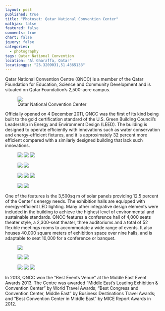 ```yaml
---
layout: post
published: true
title: "Photoset: Qatar National Convention Center"
mathjax: false
featured: false
comments: true
chart: false
jquery: false
categories: 
  - photography
tags: Qatar National Convention
location: "Al Gharaffa, Qatar"
locationgps: "25.3209031,51.4365133"
---
```


Qatar National Convention Centre (QNCC) is a member of the Qatar Foundation for Education, Science and Community Development and is situated on Qatar Foundation’s 2,500-acre campus.

<figure>
	<a href="{{ site.url }}/images/post/photoset-qncc/1.jpg"><img src="{{ site.url }}/images/post/photoset-qncc/1.jpg"></a>
  <figcaption>Qatar National Convention Center</figcaption>
</figure>

Officially opened on 4 December 2011, QNCC was the first of its kind being built to the gold certification standard of the U.S. Green Building Council’s Leadership in Energy and Environment Design (LEED). The building is designed to operate efficiently with innovations such as water conservation and energy-efficient fixtures, and it is approximately 32 percent more efficient compared with a similarly designed building that lack such innovations.

<figure class="third">
	<a href="{{ site.url }}/images/post/photoset-qncc/2.jpg"><img src="{{ site.url }}/images/post/photoset-qncc/thumb/2.jpg"></a>
	<a href="{{ site.url }}/images/post/photoset-qncc/3.jpg"><img src="{{ site.url }}/images/post/photoset-qncc/thumb/3.jpg"></a>
	<a href="{{ site.url }}/images/post/photoset-qncc/4.jpg"><img src="{{ site.url }}/images/post/photoset-qncc/thumb/4.jpg"></a>
</figure>
<figure class="half">
	<a href="{{ site.url }}/images/post/photoset-qncc/5.jpg"><img src="{{ site.url }}/images/post/photoset-qncc/thumb/5.jpg"></a>
	<a href="{{ site.url }}/images/post/photoset-qncc/6.jpg"><img src="{{ site.url }}/images/post/photoset-qncc/thumb/6.jpg"></a>
</figure>
<figure class="third">
	<a href="{{ site.url }}/images/post/photoset-qncc/7.jpg"><img src="{{ site.url }}/images/post/photoset-qncc/thumb/7.jpg"></a>
	<a href="{{ site.url }}/images/post/photoset-qncc/8.jpg"><img src="{{ site.url }}/images/post/photoset-qncc/thumb/8.jpg"></a>
	<a href="{{ site.url }}/images/post/photoset-qncc/9.jpg"><img src="{{ site.url }}/images/post/photoset-qncc/thumb/9.jpg"></a>
</figure>
<figure class="half">
	<a href="{{ site.url }}/images/post/photoset-qncc/10.jpg"><img src="{{ site.url }}/images/post/photoset-qncc/thumb/10.jpg"></a>
	<a href="{{ site.url }}/images/post/photoset-qncc/11.jpg"><img src="{{ site.url }}/images/post/photoset-qncc/thumb/11.jpg"></a>
</figure>

One of the features is the 3,500sq m of solar panels providing 12.5 percent of the Center's energy needs. The exhibition halls are equipped with energy-efficient LED lighting. Many other integrative design elements were included in the building to achieve the highest level of environmental and sustainable standards. QNCC features a conference hall of 4,000 seats theater style, a 2,300-seat theater, three auditoriums and a total of 52 flexible meetings rooms to accommodate a wide range of events. It also houses 40,000 square meters of exhibition space over nine halls, and is adaptable to seat 10,000 for a conference or banquet.

<figure>
	<a href="{{ site.url }}/images/post/photoset-qncc/12.jpg"><img src="{{ site.url }}/images/post/photoset-qncc/12.jpg"></a>
</figure>
<figure class="half">
	<a href="{{ site.url }}/images/post/photoset-qncc/13.jpg"><img src="{{ site.url }}/images/post/photoset-qncc/thumb/13.jpg"></a>
	<a href="{{ site.url }}/images/post/photoset-qncc/14.jpg"><img src="{{ site.url }}/images/post/photoset-qncc/thumb/14.jpg"></a>
</figure>
<figure class="third">
	<a href="{{ site.url }}/images/post/photoset-qncc/15.jpg"><img src="{{ site.url }}/images/post/photoset-qncc/thumb/15.jpg"></a>
	<a href="{{ site.url }}/images/post/photoset-qncc/16.jpg"><img src="{{ site.url }}/images/post/photoset-qncc/thumb/16.jpg"></a>
	<a href="{{ site.url }}/images/post/photoset-qncc/17.jpg"><img src="{{ site.url }}/images/post/photoset-qncc/thumb/17.jpg"></a>
</figure>

In 2013, QNCC won the “Best Events Venue” at the Middle East Event Awards 2013. The Centre was awarded “Middle East’s Leading Exhibition & Convention Center” by World Travel Awards; “Best Congress and Convention Center, Middle East” by Business Destinations Travel Awards; and “Best Convention Center in Middle East” by MICE Report Awards in 2012.
